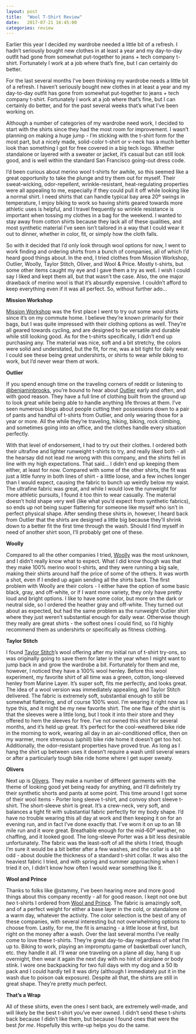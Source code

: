 ```yaml
---
layout: post
title:  "Wool T-Shirt Review"
date:   2017-07-21 16:45:00
categories: review
---
```


Earlier this year I decided my wardrobe needed a little bit of a refresh. I hadn’t seriously bought new clothes in at least a year and my day-to-day outfit had gone from somewhat put-together to jeans + tech company t-shirt. Fortunately I work at a job where that’s fine, but I can certainly do better. 

For the last several months I’ve been thinking my wardrobe needs a little bit of a refresh. I haven’t seriously bought new clothes in at least a year and my day-to-day outfit has gone from somewhat put-together to jeans + tech company t-shirt. Fortunately I work at a job where that’s fine, but I can certainly do better, and for the past several weeks that’s what I’ve been working on. 

Although a number of categories of my wardrobe need work, I decided to start with the shirts since they had the most room for improvement. I wasn’t planning on making a huge jump - I’m sticking with the t-shirt form for the most part, but a nicely made, solid-color t-shirt or v-neck has a much better look than something I got for free covered in a big tech logo. Whether standalone or layered with a sweater or jacket, it’s casual but can still look good, and is well within the standard San Francisco going-out dress code.  

I’d been curious about merino wool t-shirts for awhile, so this seemed like a great opportunity to take the plunge and try them out for myself. Their sweat-wicking, odor-repellent, wrinkle-resistant, heat-regulating properties were all appealing to me, especially if they could pull it off while looking like a normal shirt. I need shirts that can handle typical bay area 20º swings in temperature, I enjoy biking to work so having shirts geared towards more athletic uses is helpful, and I travel frequently so wrinkle resistance is important when tossing my clothes in a bag for the weekend. I wanted to stay away from cotton shirts because they lack all of these qualities, and most synthetic material I’ve seen isn’t tailored in a way that I could wear it out to dinner, whether in color, fit, or simply how the cloth falls. 

So with it decided that I’d only look through wool options for now, I went to work finding and ordering shirts from a bunch of companies, all of which I’d heard good things about. In the end, I tried clothes from Mission Workshop, Outlier, Woolly, Taylor Stitch, Oliver, and Wool & Price. Mostly t-shirts, but some other items caught my eye and I gave them a try as well. I wish I could say I liked and kept them all, but that wasn’t the case. Also, the one major drawback of merino wool is that it’s absurdly expensive. I couldn’t afford to keep everything even if it was all perfect. So, without further ado… 

**Mission Workshop**

[Mission Workshop](https://missionworkshop.com/collections/tops) was the first place I went to try out some wool shirts since it’s on my commute home. I believe they’re known primarily for their bags, but I was quite impressed with their clothing options as well. They’re all geared towards cycling, and are designed to be versatile and durable while still looking good. As for the t-shirts specifically, I didn’t end up purchasing any. The material was nice, soft and a bit stretchy, the colors were solid and understated, but the fit, for me, was a bit tight for daily wear. I could see these being great undershirts, or shirts to wear *while* biking to work, but I’d never wear them *at* work. 

**Outlier**

If you spend enough time on the traveling corners of reddit or listening to [@benjaminbrooks](www.twitter.com/benjaminbrooks), you’re bound to hear about [Outlier](https://shop.outlier.nyc/shop/retail/shirts/) early and often, and with good reason. They have a full line of clothing built from the ground up to look great while being able to handle anything life throws at them. I’ve seen numerous blogs about people cutting their possessions down to a pair of pants and handful of t-shirts from Outlier, and only wearing those for a year or more. All the while they’re traveling, hiking, biking, rock climbing, and sometimes going into an office, and the clothes handle every situation perfectly. 

With that level of endorsement, I had to try out their clothes. I ordered both their ultrafine and lighter runweight t-shirts to try, and really liked both - all the hearsay did not lead me wrong with this company, and the shirts fell in line with my high expectations. That said… I didn’t end up keeping them either, at least for now. Compared with some of the other shirts, the fit was just a little funny in both lines of shirt - a little loose, and a few inches longer than I would expect, causing the fabric to bunch up weirdly below my waist. The ultrafine fabric was great, and while I would love the runweight for more athletic pursuits, I found it too thin to wear casually. The material doesn’t hold shape very well (like what you’d expect from synthetic fabrics), so ends up not being super flattering for someone like myself who isn’t in perfect physical shape. After sending these shirts in, however, I heard back from Outlier that the shirts are designed a little big because they’ll shrink down to a better fit the first time through the wash. Should I find myself in need of another shirt soon, I’ll probably get one of these. 

**Woolly**

Compared to all the other companies I tried, [Woolly](https://www.woolly.clothing/collections/shirts) was the most unknown, and I didn’t really know what to expect. What I did know though was that they make 100% merino wool t-shirts, and they were running a big sale, making their shirts around half the price of some of the others. It was worth a shot, even if I ended up again sending all the shirts back. The first problem with Woolly are their colors - I either have the option of some basic black, gray, and off-white, or if I want more variety, they only have pretty loud and bright options. I like to have some color, but more on the dark or neutral side, so I ordered the heather gray and off-white. They turned out about as expected, but had the same problem as the runweight Outlier shirt where they just weren’t substantial enough for daily wear. Otherwise though they really are great shirts - the softest ones I could find, so I’d highly recommend them as undershirts or specifically as fitness clothing. 

**Taylor Stitch**

I found [Taylor Stitch](https://www.taylorstitch.com/products/the-merino-henley-in-charcoal)’s wool offering after my initial run of t-shirt try-ons, so was originally going to save them for later in the year when I might want to jump back in and grow the wardrobe a bit. Fortunately for them and me, however, I noticed they have a 100% wool henley. Before this wool experiment, my favorite shirt of all time was a green, cotton, long-sleeved henley from Marine Layer. It’s super soft, fits me perfectly, and looks great. The idea of a wool version was immediately appealing, and Taylor Stitch delivered. The fabric is extremely soft, substantial enough to still be somewhat flattering, and of course 100% wool. I’m wearing it right now as I type this, and it might be my new favorite shirt. The one flaw of the shirt is that the sleeves were a little long, but I took it into their store and they offered to hem the sleeves for free. I’ve not owned this shirt for several months, and it’s held up great. It’s perfect for the cool-weathered bike ride in the morning to work, wearing all day in an air-conditioned office, then on my warmer, more strenuous (uphill) bike ride home it doesn’t get too hot. Additionally, the odor-resistant properties have proved true. As long as I hang the shirt up between uses it doesn’t require a wash until several wears or after a particularly tough bike ride home where I get super sweaty. 

**Olivers**

Next up is [Olivers](https://oliversapparel.com/products/convoy). They make a number of different garments with the theme of looking good yet being ready for anything, and I’ll definitely try their synthetic shorts and pants at some point. This time around I got some of their wool items - Porter long sleeve t-shirt, and convoy short sleeve t-shirt. The short-sleeve shirt is great. It’s a crew-neck, very soft, and balances a tight fit with substantial fabric perfectly for my body shape. I’d have no trouble wearing this all day at work and then keeping it on for an evening run, and in fact I’ve done exactly that. I’ve worn it on up to an 18 mile run and it wore great. Breathable enough for the mid-60º weather, no chaffing, and it looked good. The long-sleeve Porter was a bit less desirable unfortunately. The fabric was the least-soft of all the shirts I tried, though I’m sure it would be a bit better after a few washes, and the collar is a bit odd - about double the thickness of a standard t-shirt collar. It was also the heaviest fabric I tried, and with spring and summer approaching when I tried it on, I didn’t know how often I would wear something like it. 

**Wool and Prince**

Thanks to folks like @stammy, I’ve been hearing more and more good things about this company recently - all for good reason. I kept not one but *two* t-shirts I ordered from [Wool and Prince](https://woolandprince.com/collections/tees). The fabric is amazingly soft, and of a perfect weight for either a base layer in the cold, or standalone on a warm day, whatever the activity. The color selection is the best of any of these companies, with several interesting but not overwhelming options to choose from. Lastly, for me, the fit is amazing - a little loose at first, but right on the money after a wash. Over the last several months I’ve really come to love these t-shirts. They’re great day-to-day regardless of what I’m up to. Biking to work, playing an impromptu game of basketball over lunch, etc. they handle it all. I’ll wear one traveling on a plane all day, hang it up overnight, then wear it again the next day with no hint of airplane or body stink. I wore one backpacking for two full days with my dog and a 50 lb pack and I could hardly tell it was dirty (although I immediately put it in the wash due to poison oak exposure). Despite all that, the shirts are still in great shape. They’re pretty much perfect. 

**That’s a Wrap**

 All of these shirts, even the ones I sent back, are extremely well-made, and will likely be the best t-shirt you’ve ever owned. I didn’t send these t-shirts back because I didn’t like them, but because I found ones that were the best *for me*. Hopefully this write-up helps you do the same. 
